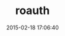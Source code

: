---
layout: post
title:  "roauth"
repo:   "maccman/roauth"
date:   2015-02-18 17:06:40
gemurl: http://github.com/maccman/roauth
---